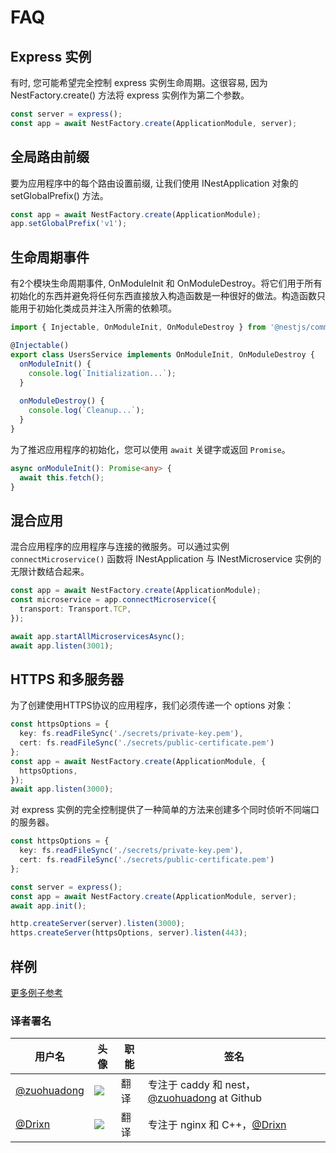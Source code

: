 # FAQ

## Express 实例

有时, 您可能希望完全控制 express 实例生命周期。这很容易, 因为 NestFactory.create() 方法将 express 实例作为第二个参数。

```typescript
const server = express();
const app = await NestFactory.create(ApplicationModule, server);
```

## 全局路由前缀

要为应用程序中的每个路由设置前缀, 让我们使用 INestApplication 对象的 setGlobalPrefix() 方法。

```typescript
const app = await NestFactory.create(ApplicationModule);
app.setGlobalPrefix('v1');
```

## 生命周期事件

有2个模块生命周期事件, OnModuleInit 和 OnModuleDestroy。将它们用于所有初始化的东西并避免将任何东西直接放入构造函数是一种很好的做法。构造函数只能用于初始化类成员并注入所需的依赖项。

```typescript
import { Injectable, OnModuleInit, OnModuleDestroy } from '@nestjs/common';

@Injectable()
export class UsersService implements OnModuleInit, OnModuleDestroy {
  onModuleInit() {
    console.log(`Initialization...`);
  }
  
  onModuleDestroy() {
    console.log(`Cleanup...`);
  }
}
```

为了推迟应用程序的初始化，您可以使用 `await` 关键字或返回 `Promise`。

```typescript
async onModuleInit(): Promise<any> {
  await this.fetch();
}
```

## 混合应用

混合应用程序的应用程序与连接的微服务。可以通过实例 `connectMicroservice()` 函数将 INestApplication 与 INestMicroservice 实例的无限计数结合起来。

```typescript
const app = await NestFactory.create(ApplicationModule);
const microservice = app.connectMicroservice({
  transport: Transport.TCP,
});

await app.startAllMicroservicesAsync();
await app.listen(3001);
```

## HTTPS 和多服务器

为了创建使用HTTPS协议的应用程序，我们必须传递一个 options 对象：

```typescript
const httpsOptions = {
  key: fs.readFileSync('./secrets/private-key.pem'),
  cert: fs.readFileSync('./secrets/public-certificate.pem')
};
const app = await NestFactory.create(ApplicationModule, {
  httpsOptions,
});
await app.listen(3000);
```
对 express 实例的完全控制提供了一种简单的方法来创建多个同时侦听不同端口的服务器。

```typescript
const httpsOptions = {
  key: fs.readFileSync('./secrets/private-key.pem'),
  cert: fs.readFileSync('./secrets/public-certificate.pem')
};

const server = express();
const app = await NestFactory.create(ApplicationModule, server);
await app.init();

http.createServer(server).listen(3000);
https.createServer(httpsOptions, server).listen(443);
```

## 样例

[更多例子参考](https://github.com/nestjs/nest/tree/master/examples)


 ### 译者署名

| 用户名 | 头像 | 职能 | 签名 |
|---|---|---|---|
| [@zuohuadong](https://github.com/zuohuadong)  | <img class="avatar-66 rm-style" src="https://i.loli.net/2020/03/24/37yC4dntIcTHkLO.jpg">  |  翻译  | 专注于 caddy 和 nest，[@zuohuadong](https://github.com/zuohuadong/) at Github  |
| [@Drixn](https://drixn.com/)  | <img class="avatar-66 rm-style" src="https://cdn.drixn.com/img/src/avatar1.png">  |  翻译  | 专注于 nginx 和 C++，[@Drixn](https://drixn.com/) |
